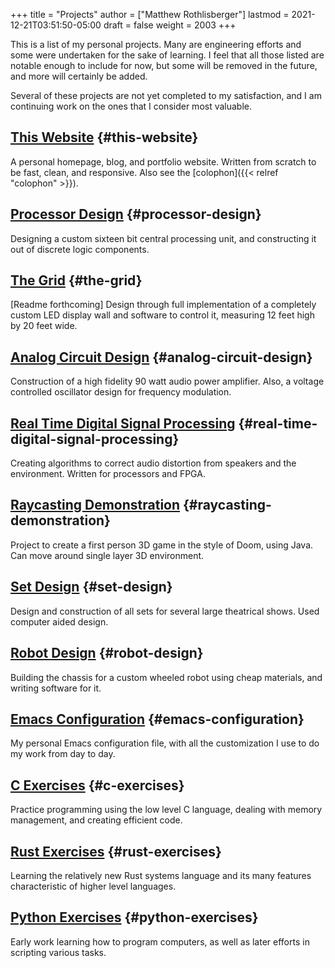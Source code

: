 +++
title = "Projects"
author = ["Matthew Rothlisberger"]
lastmod = 2021-12-21T03:51:50-05:00
draft = false
weight = 2003
+++

This is a list of my personal projects. Many are engineering efforts
and some were undertaken for the sake of learning. I feel that all
those listed are notable enough to include for now, but some will be
removed in the future, and more will certainly be added.

Several of these projects are not yet completed to my satisfaction,
and I am continuing work on the ones that I consider most valuable.


## [This Website](https://github.com/asterane/site) {#this-website}

A personal homepage, blog, and portfolio website. Written from scratch
to be fast, clean, and responsive. Also see the
[colophon]({{< relref "colophon" >}}).


## [Processor Design](https://github.com/asterane/processor-design) {#processor-design}

Designing a custom sixteen bit central processing unit, and
constructing it out of discrete logic components.


## [The Grid](https://github.com/asterane/the-grid) {#the-grid}

[Readme forthcoming] Design through full implementation of a
completely custom LED display wall and software to control it,
measuring 12 feet high by 20 feet wide.


## [Analog Circuit Design](https://github.com/asterane/analog-design) {#analog-circuit-design}

Construction of a high fidelity 90 watt audio power amplifier. Also, a
voltage controlled oscillator design for frequency modulation.


## [Real Time Digital Signal Processing](https://github.com/asterane/realtime-dsp) {#real-time-digital-signal-processing}

Creating algorithms to correct audio distortion from speakers and the
environment. Written for processors and FPGA.


## [Raycasting Demonstration](https://github.com/asterane/raycasting-demo) {#raycasting-demonstration}

Project to create a first person 3D game in the style of Doom, using
Java. Can move around single layer 3D environment.


## [Set Design](https://github.com/asterane/set-design) {#set-design}

Design and construction of all sets for several large theatrical
shows. Used computer aided design.


## [Robot Design](https://github.com/asterane/robot-design) {#robot-design}

Building the chassis for a custom wheeled robot using cheap materials,
and writing software for it.


## [Emacs Configuration](https://github.com/asterane/emacs-config) {#emacs-configuration}

My personal Emacs configuration file, with all the customization I use
to do my work from day to day.


## [C Exercises](https://github.com/asterane/c-exercises) {#c-exercises}

Practice programming using the low level C language, dealing with
memory management, and creating efficient code.


## [Rust Exercises](https://github.com/asterane/rust-exercises) {#rust-exercises}

Learning the relatively new Rust systems language and its many
features characteristic of higher level languages.


## [Python Exercises](https://github.com/asterane/python-exercises) {#python-exercises}

Early work learning how to program computers, as well as later efforts
in scripting various tasks.
